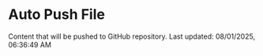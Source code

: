 # Auto Push File

Content that will be pushed to GitHub repository.
Last updated: 08/01/2025, 06:36:49 AM